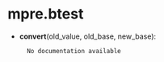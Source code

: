 mpre.btest
==============



- **convert**(old_value, old_base, new_base):

		No documentation available
